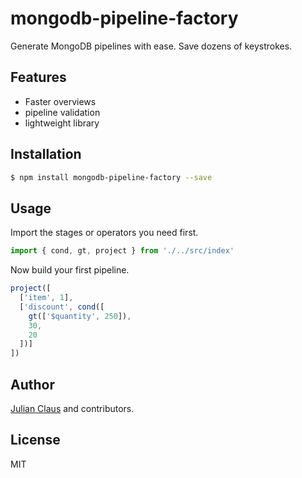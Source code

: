 # mongodb-pipeline-factory

Generate MongoDB pipelines with ease. Save dozens of keystrokes.

## Features

- Faster overviews
- pipeline validation
- lightweight library

## Installation

```bash
$ npm install mongodb-pipeline-factory --save
```

## Usage

Import the stages or operators you need first.

```js
import { cond, gt, project } from './../src/index'
```

Now build your first pipeline.

```js
project([
  ['item', 1],
  ['discount', cond([
    gt(['$quantity', 250]),
    30,
    20
  ])]
])
```

## Author

[Julian Claus](https://www.julian-claus.de) and contributors.

## License

MIT


